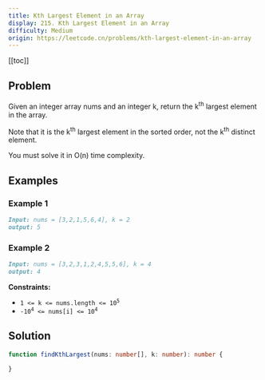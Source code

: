 ```yaml
---
title: Kth Largest Element in an Array
display: 215. Kth Largest Element in an Array
difficulty: Medium
origin: https://leetcode.cn/problems/kth-largest-element-in-an-array
---
```


[[toc]]

## Problem

Given an integer array nums and an integer k, return the k<sup>th</sup> largest element in the array.

Note that it is the k<sup>th</sup> largest element in the sorted order, not the k<sup>th</sup> distinct element.

You must solve it in O(n) time complexity.

## Examples

### Example 1

```md
Input: nums = [3,2,1,5,6,4], k = 2
output: 5
```

### Example 2

```md
Input: nums = [3,2,3,1,2,4,5,5,6], k = 4
output: 4
```

**Constraints:**

- <code>1 <= k <= nums.length <= 10<sup>5</sup></code>
- <code>-10<sup>4</sup> <= nums[i] <= 10<sup>4</sup></code>

## Solution

```ts
function findKthLargest(nums: number[], k: number): number {

}
```

